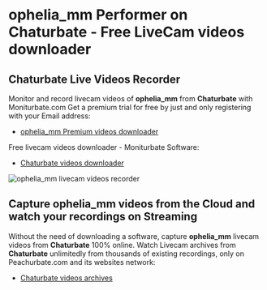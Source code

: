 # ophelia_mm Performer on Chaturbate - Free LiveCam videos downloader

## Chaturbate Live Videos Recorder

Monitor and record livecam videos of **ophelia_mm** from **Chaturbate** with Moniturbate.com
Get a premium trial for free by just and only registering with your Email address:
* [ophelia_mm Premium videos downloader](https://moniturbate.com/request-demo-licence-key.html)

Free livecam videos downloader - Moniturbate Software:
* [Chaturbate videos downloader](https://moniturbate.com/moniturbate-download-software.html)

![ophelia_mm livecam videos recorder](https://peachurnet.com/templates/moniturbate-software.png)


## Capture ophelia_mm videos from the Cloud and watch your recordings on Streaming

Without the need of downloading a software, capture **ophelia_mm** livecam videos from **Chaturbate** 100% online.
Watch Livecam archives from **Chaturbate** unlimitedly from thousands of existing recordings, only on Peachurbate.com and its websites network:
* [Chaturbate videos archives](https://peachurnet.com/)